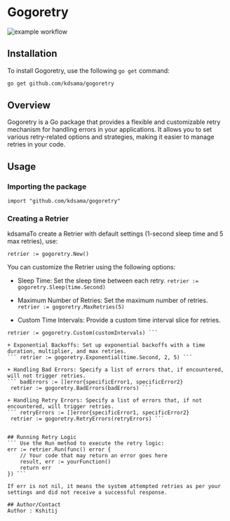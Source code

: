 # Gogoretry

![example workflow](https://github.com/kdsama/gogoretry/actions/workflows/go.yml/badge.svg)

## Installation

To install Gogoretry, use the following `go get` command:

```sh
go get github.com/kdsama/gogoretry
```


## Overview
Gogoretry is a Go package that provides a flexible and customizable retry mechanism for handling errors in your applications. It allows you to set various retry-related options and strategies, making it easier to manage retries in your code.

## Usage 

### Importing the package 

``` import "github.com/kdsama/gogoretry" ```

### Creating a Retrier 

kdsamaTo create a Retrier with default settings (1-second sleep time and 5 max retries), use:

``` retrier := gogoretry.New() ```

You can customize the Retrier using the following options:

+ Sleep Time: Set the sleep time between each retry.
``` retrier := gogoretry.Sleep(time.Second) ```

+ Maximum Number of Retries: Set the maximum number of retries.
``` retrier := gogoretry.MaxRetries(5) ```

+ Custom Time Intervals: Provide a custom time interval slice for retries.
``` customIntervals := []time.Duration{time.Second, 2 * time.Second, 5 * time.Second} 
retrier := gogoretry.Custom(customIntervals) ```

+ Exponential Backoffs: Set up exponential backoffs with a time duration, multiplier, and max retries.
``` retrier := gogoretry.Exponential(time.Second, 2, 5) ```

+ Handling Bad Errors: Specify a list of errors that, if encountered, will not trigger retries.
``` badErrors := []error{specificError1, specificError2} 
 retrier := gogoretry.BadErrors(badErrors) ```

+ Handling Retry Errors: Specify a list of errors that, if not encountered, will trigger retries.
``` retryErrors := []error{specificError1, specificError2} 
 retrier := gogoretry.RetryErrors(retryErrors) ```


## Running Retry Logic
``` Use the Run method to execute the retry logic:
err := retrier.Run(func() error {
    // Your code that may return an error goes here
    result, err := yourFunction()
    return err
}) ```

If err is not nil, it means the system attempted retries as per your settings and did not receive a successful response.

## Author/Contact
Author : Kshitij 












